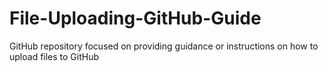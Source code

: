 # File-Uploading-GitHub-Guide
 GitHub repository focused on providing guidance or instructions on how to upload files to GitHub
